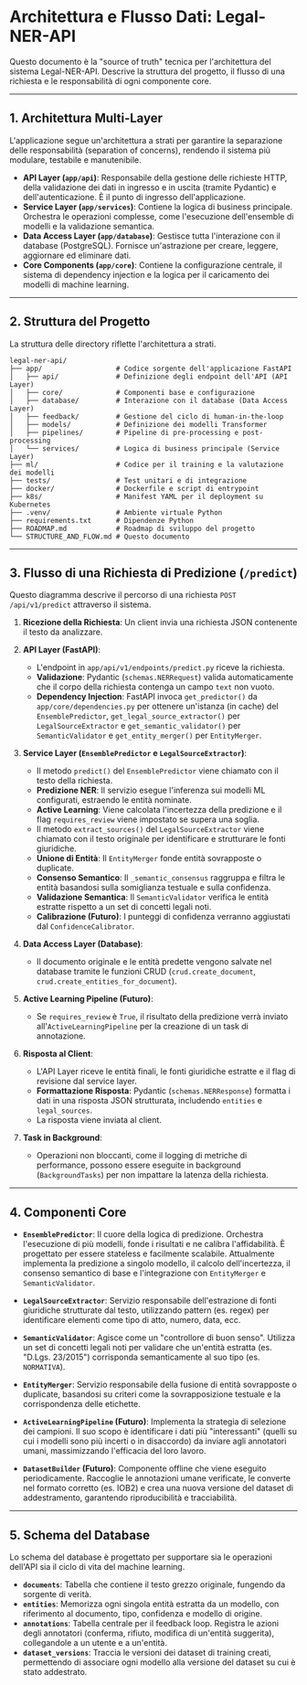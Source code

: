 # Architettura e Flusso Dati: Legal-NER-API

Questo documento è la "source of truth" tecnica per l'architettura del sistema Legal-NER-API. Descrive la struttura del progetto, il flusso di una richiesta e le responsabilità di ogni componente core.

---

## 1. Architettura Multi-Layer

L'applicazione segue un'architettura a strati per garantire la separazione delle responsabilità (separation of concerns), rendendo il sistema più modulare, testabile e manutenibile.

- **API Layer (`app/api`)**: Responsabile della gestione delle richieste HTTP, della validazione dei dati in ingresso e in uscita (tramite Pydantic) e dell'autenticazione. È il punto di ingresso dell'applicazione.
- **Service Layer (`app/services`)**: Contiene la logica di business principale. Orchestra le operazioni complesse, come l'esecuzione dell'ensemble di modelli e la validazione semantica.
- **Data Access Layer (`app/database`)**: Gestisce tutta l'interazione con il database (PostgreSQL). Fornisce un'astrazione per creare, leggere, aggiornare ed eliminare dati.
- **Core Components (`app/core`)**: Contiene la configurazione centrale, il sistema di dependency injection e la logica per il caricamento dei modelli di machine learning.

---

## 2. Struttura del Progetto

La struttura delle directory riflette l'architettura a strati.

```
legal-ner-api/
├── app/                  # Codice sorgente dell'applicazione FastAPI
│   ├── api/              # Definizione degli endpoint dell'API (API Layer)
│   ├── core/             # Componenti base e configurazione
│   ├── database/         # Interazione con il database (Data Access Layer)
│   ├── feedback/         # Gestione del ciclo di human-in-the-loop
│   ├── models/           # Definizione dei modelli Transformer
│   ├── pipelines/        # Pipeline di pre-processing e post-processing
│   └── services/         # Logica di business principale (Service Layer)
├── ml/                   # Codice per il training e la valutazione dei modelli
├── tests/                # Test unitari e di integrazione
├── docker/               # Dockerfile e script di entrypoint
├── k8s/                  # Manifest YAML per il deployment su Kubernetes
├── .venv/                # Ambiente virtuale Python
├── requirements.txt      # Dipendenze Python
├── ROADMAP.md            # Roadmap di sviluppo del progetto
└── STRUCTURE_AND_FLOW.md # Questo documento
```

---

## 3. Flusso di una Richiesta di Predizione (`/predict`)

Questo diagramma descrive il percorso di una richiesta `POST /api/v1/predict` attraverso il sistema.

1.  **Ricezione della Richiesta**: Un client invia una richiesta JSON contenente il testo da analizzare.

2.  **API Layer (FastAPI)**:
    - L'endpoint in `app/api/v1/endpoints/predict.py` riceve la richiesta.
    - **Validazione**: Pydantic (`schemas.NERRequest`) valida automaticamente che il corpo della richiesta contenga un campo `text` non vuoto.
    - **Dependency Injection**: FastAPI invoca `get_predictor()` da `app/core/dependencies.py` per ottenere un'istanza (in cache) del `EnsemblePredictor`, `get_legal_source_extractor()` per `LegalSourceExtractor` e `get_semantic_validator()` per `SemanticValidator` e `get_entity_merger()` per `EntityMerger`.

3.  **Service Layer (`EnsemblePredictor` e `LegalSourceExtractor`)**:
    - Il metodo `predict()` del `EnsemblePredictor` viene chiamato con il testo della richiesta.
    - **Predizione NER**: Il servizio esegue l'inferenza sui modelli ML configurati, estraendo le entità nominate.
    - **Active Learning**: Viene calcolata l'incertezza della predizione e il flag `requires_review` viene impostato se supera una soglia.
    - Il metodo `extract_sources()` del `LegalSourceExtractor` viene chiamato con il testo originale per identificare e strutturare le fonti giuridiche.
    - **Unione di Entità**: Il `EntityMerger` fonde entità sovrapposte o duplicate.
    - **Consenso Semantico**: Il `_semantic_consensus` raggruppa e filtra le entità basandosi sulla somiglianza testuale e sulla confidenza.
    - **Validazione Semantica**: Il `SemanticValidator` verifica le entità estratte rispetto a un set di concetti legali noti.
    - **Calibrazione (Futuro)**: I punteggi di confidenza verranno aggiustati dal `ConfidenceCalibrator`.

4.  **Data Access Layer (Database)**:
    - Il documento originale e le entità predette vengono salvate nel database tramite le funzioni CRUD (`crud.create_document`, `crud.create_entities_for_document`).

5.  **Active Learning Pipeline (Futuro)**:
    - Se `requires_review` è `True`, il risultato della predizione verrà inviato all'`ActiveLearningPipeline` per la creazione di un task di annotazione.

6.  **Risposta al Client**:
    - L'API Layer riceve le entità finali, le fonti giuridiche estratte e il flag di revisione dal service layer.
    - **Formattazione Risposta**: Pydantic (`schemas.NERResponse`) formatta i dati in una risposta JSON strutturata, includendo `entities` e `legal_sources`.
    - La risposta viene inviata al client.

7.  **Task in Background**:
    - Operazioni non bloccanti, come il logging di metriche di performance, possono essere eseguite in background (`BackgroundTasks`) per non impattare la latenza della richiesta.

---

## 4. Componenti Core

- **`EnsemblePredictor`**: Il cuore della logica di predizione. Orchestra l'esecuzione di più modelli, fonde i risultati e ne calibra l'affidabilità. È progettato per essere stateless e facilmente scalabile. Attualmente implementa la predizione a singolo modello, il calcolo dell'incertezza, il consenso semantico di base e l'integrazione con `EntityMerger` e `SemanticValidator`.

- **`LegalSourceExtractor`**: Servizio responsabile dell'estrazione di fonti giuridiche strutturate dal testo, utilizzando pattern (es. regex) per identificare elementi come tipo di atto, numero, data, ecc.

- **`SemanticValidator`**: Agisce come un "controllore di buon senso". Utilizza un set di concetti legali noti per validare che un'entità estratta (es. "D.Lgs. 23/2015") corrisponda semanticamente al suo tipo (es. `NORMATIVA`).

- **`EntityMerger`**: Servizio responsabile della fusione di entità sovrapposte o duplicate, basandosi su criteri come la sovrapposizione testuale e la corrispondenza delle etichette.

- **`ActiveLearningPipeline` (Futuro)**: Implementa la strategia di selezione dei campioni. Il suo scopo è identificare i dati più "interessanti" (quelli su cui i modelli sono più incerti o in disaccordo) da inviare agli annotatori umani, massimizzando l'efficacia del loro lavoro.

- **`DatasetBuilder` (Futuro)**: Componente offline che viene eseguito periodicamente. Raccoglie le annotazioni umane verificate, le converte nel formato corretto (es. IOB2) e crea una nuova versione del dataset di addestramento, garantendo riproducibilità e tracciabilità.

---

## 5. Schema del Database

Lo schema del database è progettato per supportare sia le operazioni dell'API sia il ciclo di vita del machine learning.

- **`documents`**: Tabella che contiene il testo grezzo originale, fungendo da sorgente di verità.
- **`entities`**: Memorizza ogni singola entità estratta da un modello, con riferimento al documento, tipo, confidenza e modello di origine.
- **`annotations`**: Tabella centrale per il feedback loop. Registra le azioni degli annotatori (conferma, rifiuto, modifica di un'entità suggerita), collegandole a un utente e a un'entità.
- **`dataset_versions`**: Traccia le versioni dei dataset di training creati, permettendo di associare ogni modello alla versione del dataset su cui è stato addestrato.
